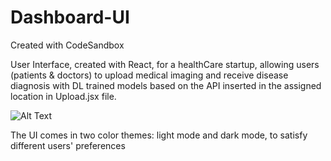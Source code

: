 # Dashboard-UI
Created with CodeSandbox

User Interface, created with React, for a healthCare startup, allowing users (patients & doctors) to upload medical imaging and receive disease diagnosis with DL trained models based on the API inserted in the assigned location in Upload.jsx file. 

![Alt Text](https://media.giphy.com/media/RJKKshzsWro3dDrNsG/giphy.gif)



The UI comes in two color themes: light mode and dark mode, to satisfy different users' preferences 

